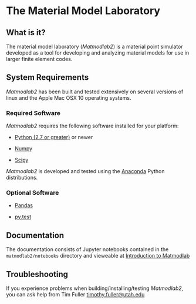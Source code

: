 # The Material Model Laboratory

## What is it?

The material model laboratory (*Matmodlab2*) is a material point simulator developed as a tool for developing and analyzing material models for use in larger finite element codes.

## System Requirements

*Matmodlab2* has been built and tested extensively on several versions of linux
and the Apple Mac OSX 10 operating systems.

### Required Software

*Matmodlab2* requires the following software installed for your platform:

- [Python (2.7 or greater)](http://www.python.org) or newer

- [Numpy](http://www.numpy.org)

- [Scipy](http://www.scipy.org)


*Matmodlab2* is developed and tested using the [Anaconda](http://continuum.io) Python distributions.

### Optional Software

- [Pandas](http://www.pandas.pydata.org)

- [py.test](http://doc.pytest.org/en/latest)

## Documentation

The documentation consists of Jupyter notebooks contained in the `matmodlab2/notebooks` directory and vieweable at [Introduction to Matmodlab](https://github.com/tjfulle/matmodlab2/blob/master/notebooks/Introduction.ipynb)

## Troubleshooting

If you experience problems when building/installing/testing *Matmodlab2*, you
can ask help from Tim Fuller <timothy.fuller@utah.edu>
